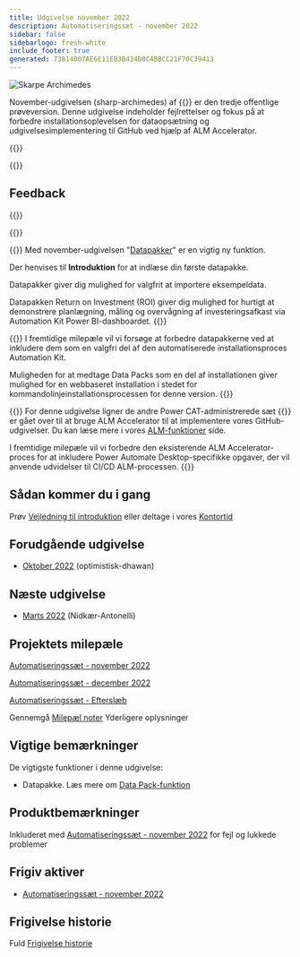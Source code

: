 ```yaml
---
title: Udgivelse november 2022
description: Automatiseringssæt - november 2022
sidebar: false
sidebarlogo: fresh-white
include_footer: true
generated: 73814007AE6E11EB3B434D0C4BBCC21F70C39413
---
```


<div class="optional">

![Skarpe Archimedes](/images/sharp-archimedes.png)

November-udgivelsen (sharp-archimedes) af {{<product-name>}} er den tredje offentlige prøveversion. Denne udgivelse indeholder fejlrettelser og fokus på at forbedre installationsoplevelsen for dataopsætning og udgivelsesimplementering til GitHub ved hjælp af ALM Accelerator.

</div>

{{<presentation slides="1,2,3">}}

<div class="optional">

{{<presentationStyles>}}

## Feedback

{{<questions name="/content/da/releases/november-2022.json" completed="Tak, fordi du gav feedback" shownavigationbuttons="false" locale="da">}}

</div>

{{<slideStyles>}}

{{<slide  id="slide1" audio="releases/november-2022/DataPacks.mp3" description="Automation Kit Overview" image="releases/november-2022/DataPacks.svg" >}}
Med november-udgivelsen "[Datapakker](/da/features/datapacks)" er en vigtig ny funktion.

Der henvises til **Introduktion** for at indlæse din første datapakke.

Datapakker giver dig mulighed for valgfrit at importere eksempeldata.

Datapakken Return on Investment (ROI) giver dig mulighed for hurtigt at demonstrere planlægning, måling og overvågning af investeringsafkast via Automation Kit Power BI-dashboardet.
{{</slide>}}

{{<slide  id="slide2" audio="releases/november-2022/DataPacks-WhatsNext.mp3" description="Automation Kit Features" image="releases/november-2022/DataPacks-WhatsNext.svg?v=1" >}}
I fremtidige milepæle vil vi forsøge at forbedre datapakkerne ved at inkludere dem som en valgfri del af den automatiserede installationsproces Automation Kit.

Muligheden for at medtage Data Packs som en del af installationen giver mulighed for en webbaseret installation i stedet for kommandolinjeinstallationsprocessen for denne version.
{{</slide>}}


{{<slide id="slide3" audio="releases/november-2022/alm-roadmap.mp3" description="ALM Roadmap" localImage="/images/illustrations/alm-roadmap-2022-11.svg" >}}
For denne udgivelse ligner de andre Power CAT-administrerede sæt {{<product-name>}} er gået over til at bruge ALM Accelerator til at implementere vores GitHub-udgivelser. Du kan læse mere i vores [ALM-funktioner](/da/features/alm) side.

I fremtidige milepæle vil vi forbedre den eksisterende ALM Accelerator-proces for at inkludere Power Automate Desktop-specifikke opgaver, der vil anvende udvidelser til CI/CD ALM-processen.
{{</slide>}}

<div class="optional">

## Sådan kommer du i gang

Prøv [Vejledning til introduktion](/da/get-started) eller deltage i vores [Kontortid](/da/office-hours)

## Forudgående udgivelse

- [Oktober 2022](/da/releases/october-2022) (optimistisk-dhawan)

## Næste udgivelse

- [Marts 2022](/da/releases/december-2022) (Nidkær-Antonelli)

## Projektets milepæle

[Automatiseringssæt - november 2022](https://github.com/orgs/microsoft/projects/486/views/4)

[Automatiseringssæt - december 2022](https://github.com/orgs/microsoft/projects/486/views/5)

[Automatiseringssæt - Efterslæb](https://github.com/orgs/microsoft/projects/486/views/1)

Gennemgå [Milepæl noter](/da/releases/milestones) Yderligere oplysninger

## Vigtige bemærkninger

De vigtigste funktioner i denne udgivelse:

- Datapakke. Læs mere om [Data Pack-funktion](/da/features/datapacks)

## Produktbemærkninger

Inkluderet med [Automatiseringssæt - november 2022](https://github.com/microsoft/powercat-automation-kit/releases/tag/AutomationKit-November2022) for fejl og lukkede problemer

## Frigiv aktiver

- [Automatiseringssæt - november 2022](https://github.com/microsoft/powercat-automation-kit/releases/tag/AutomationKit-November2022)

## Frigivelse historie

Fuld [Frigivelse historie](/da/releases)

</div>
